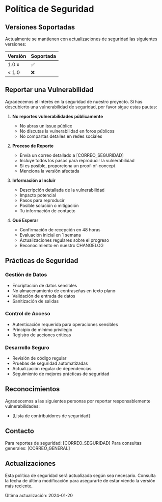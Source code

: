 # Política de Seguridad

## Versiones Soportadas

Actualmente se mantienen con actualizaciones de seguridad las siguientes versiones:

| Versión | Soportada          |
| ------- | ------------------ |
| 1.0.x   | :white_check_mark: |
| < 1.0   | :x:                |

## Reportar una Vulnerabilidad

Agradecemos el interés en la seguridad de nuestro proyecto. Si has descubierto una vulnerabilidad de seguridad, por favor sigue estas pautas:

1. **No reportes vulnerabilidades públicamente**
   - No abras un issue público
   - No discutas la vulnerabilidad en foros públicos
   - No compartas detalles en redes sociales

2. **Proceso de Reporte**
   - Envía un correo detallado a [CORREO_SEGURIDAD]
   - Incluye todos los pasos para reproducir la vulnerabilidad
   - Si es posible, proporciona un proof-of-concept
   - Menciona la versión afectada

3. **Información a Incluir**
   - Descripción detallada de la vulnerabilidad
   - Impacto potencial
   - Pasos para reproducir
   - Posible solución o mitigación
   - Tu información de contacto

4. **Qué Esperar**
   - Confirmación de recepción en 48 horas
   - Evaluación inicial en 1 semana
   - Actualizaciones regulares sobre el progreso
   - Reconocimiento en nuestro CHANGELOG

## Prácticas de Seguridad

### Gestión de Datos
- Encriptación de datos sensibles
- No almacenamiento de contraseñas en texto plano
- Validación de entrada de datos
- Sanitización de salidas

### Control de Acceso
- Autenticación requerida para operaciones sensibles
- Principio de mínimo privilegio
- Registro de acciones críticas

### Desarrollo Seguro
- Revisión de código regular
- Pruebas de seguridad automatizadas
- Actualización regular de dependencias
- Seguimiento de mejores prácticas de seguridad

## Reconocimientos

Agradecemos a las siguientes personas por reportar responsablemente vulnerabilidades:

- [Lista de contribuidores de seguridad]

## Contacto

Para reportes de seguridad: [CORREO_SEGURIDAD]
Para consultas generales: [CORREO_GENERAL]

## Actualizaciones

Esta política de seguridad será actualizada según sea necesario. Consulta la fecha de última modificación para asegurarte de estar viendo la versión más reciente.

Última actualización: 2024-01-20